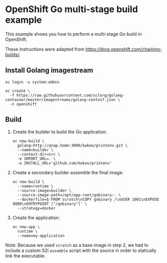 # OpenShift Go multi-stage build example

This example shows you how to perform a multi-stage Go build in OpenShift.

These instructions were adapted from <https://blog.openshift.com/chaining-builds/>.

## Install Golang imagestream

````
oc login -u system:admin

oc create \
  -f https://raw.githubusercontent.com/sclorg/golang-container/master/imagestreams/golang-centos7.json \
  -n openshift
````

## Build

1. Create the builder to build the Go application:

    ````
    oc new-build \
      golang~http://qnap.home:3000/kwkoo/printenv.git \
      --name=builder \
      --context-dir=src \
      -e IMPORT_URL=. \
      -e INSTALL_URL='github.com/kwkoo/printenv'
    ````
2. Create a secondary builder assemble the final image:

    ````
    oc new-build \
      --name=runtime \
      --source-image=builder \
      --source-image-path=/opt/app-root/gobinary:. \
      --dockerfile=$'FROM scratch\nCOPY gobinary /\nUSER 1001\nEXPOSE     8080\nENTRYPOINT ["/gobinary"]' \
      --strategy=docker
    ````
3. Create the application:

    ````
    oc new-app \
      runtime \
      --name=my-application
    ````

Note: Because we used `scratch` as a base image in step 2, we had to include a custom S2I `assemble` script with the source in order to statically link the executable.